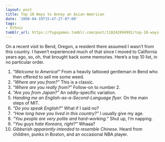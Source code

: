 ```yaml
---
layout: post
title: Top 10 Ways to Annoy an Asian-American
date: '2008-04-19T15:47:27-07:00'
tags:
- Ethnic
tumblr_url: https://fugugames.tumblr.com/post/110242894991/top-10-ways-to-annoy-an-asian-american
---
```

On a recent visit to Bend, Oregon, a resident there assumed I wasn’t from this country. I haven’t experienced much of that since I moved to California years ago, so, oh, that brought back some memories. Here’s a top 10 list, in no particular order.

1. _“Welcome to America!”_ From a heavily tattooed gentleman in Bend who then offered to sell me some weed.
2. _“Where are you from?”_ This is a classic.
3. _“Where are you really from?”_ Follow-on to number 2.
4. _“Are you from Japan?”_ An oddly-specific variation.
5. _Handing me an English-as-a-Second-Language flyer._ On the main steps of MIT.
6. _“Do you speak English?”_ What if I said no?
7. _“How long have you lived in this country?”_ I usually give my age.
8. _“You people are very polite and hard-working.”_ Shut up, I’m napping.
9. _“You guys hate Koreans, right?”_ Whaaa?
10. _Gibberish apparently intended to resemble Chinese_. Heard from children, punks in Boston, and an occasional NBA player.
